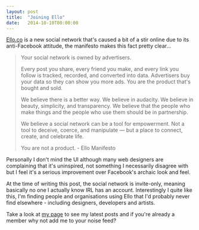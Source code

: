 ```yaml
---
layout: post
title:  "Joining Ello"
date:   2014-10-10T00:00:00
---
```

[Ello.co](https://ello.co) is a new social network that's caused a bit of a stir online due to its anti-Facebook attitude, the manifesto makes this fact pretty clear...

> Your social network is owned by advertisers.
> 
> Every post you share, every friend you make, and every link you follow is tracked, recorded, and converted into data. Advertisers buy your data so they can show you more ads. You are the product that's bought and sold.
> 
> We believe there is a better way. We believe in audacity. We believe in beauty, simplicity, and transparency. We believe that the people who make things and the people who use them should be in partnership.
> 
> We believe a social network can be a tool for empowerment. Not a tool to deceive, coerce, and manipulate — but a place to connect, create, and celebrate life.
> 
> You are not a product. - Ello Manifesto

Personally I don't mind the UI although many web designers are complaining that it's uninspired, not something I necessarily disagree with but I feel it's a serious improvement over Facebook's archaic look and feel.

At the time of writing this post, the social network is invite-only, meaning basically no one I actually know IRL has an account. Interestingly I quite like this, I'm finding people and organisations using Ello that I'd probably never find elsewhere - including designers, developers and artists.

Take a look at [my page](https://ello.co/jamielord) to see my latest posts and if you're already a member why not add me to your noise feed?